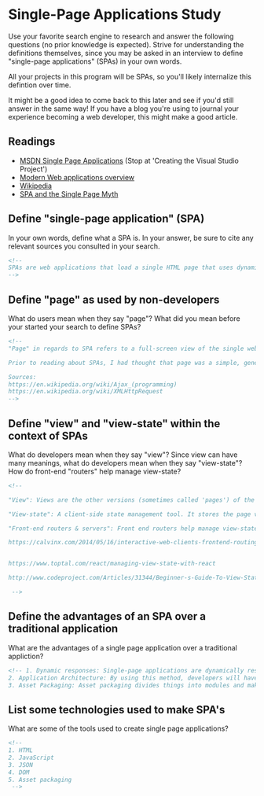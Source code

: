 # Single-Page Applications Study

Use your favorite search engine to research and answer the following questions
(no prior knowledge is expected). Strive for understanding the definitions
themselves, since you may be asked in an interview to define "single-page
applications" (SPAs) in your own words.

All your projects in this program will be SPAs, so you'll likely internalize
this defintion over time.

It might be a good idea to come back to this later and see if you'd still answer
in the same way! If you have a blog you're using to journal your experience
becoming a web developer, this might make a good article.

## Readings

-   [MSDN Single Page Applications](https://msdn.microsoft.com/en-us/magazine/dn463786.aspx) (Stop at 'Creating the Visual Studio Project')
-   [Modern Web applications overview](http://singlepageappbook.com/goal.html)
-   [Wikipedia](https://en.wikipedia.org/wiki/Single-page_application)
-   [SPA and the Single Page Myth](https://johnpapa.net/pageinspa/)

## Define "single-page application" (SPA)

In your own words, define what a SPA is. In your answer, be sure to cite any
relevant sources you consulted in your search.

```md
<!--
SPAs are web applications that load a single HTML page that uses dynamic updates to update the page based on the user’s interactions with the application. Essentially, real-time application updates in JSON via AJAX as opposed to data markups.
-->
```

## Define "page" as used by non-developers

What do users mean when they say "page"? What did you mean before your started
your search to define SPAs?

```md
<!--
"Page" in regards to SPA refers to a full-screen view of the single web page that the server sends to the browser when the application starts. After the HTML is rendered, ajax requests can be made to the server to which the server responds with JSON in order to dynamically change the page.

Prior to reading about SPAs, I had thought that page was a simple, generic word thats used to refer to the website that is holding the user’s focus.

Sources:
https://en.wikipedia.org/wiki/Ajax_(programming)
https://en.wikipedia.org/wiki/XMLHttpRequest
-->


```

## Define "view" and "view-state" within the context of SPAs

What do developers mean when they say "view"? Since view can have many meanings,
what do developers mean when they say "view-state"? How do front-end "routers"
help manage view-state?

```md
<!--

"View": Views are the other versions (sometimes called 'pages') of the website that are associated with SPAs and are generally considered everything the user sees. Full-page views are called a page. Multiple views can be on screen at a time. Each view is a different 'fragment' of the whole that is the SPA.

"View-state": A client-side state management tool. It stores the page value at the time your information was sent annd received by the server.

"Front-end routers & servers": Front end routers help manage view-state because all of the operations associated with the page's changes are all being done by the front-end (client. They only have to load the proper files once.

https://calvinx.com/2014/05/16/interactive-web-clients-frontend-routing-or-backend-routing/


https://www.toptal.com/react/managing-view-state-with-react

http://www.codeproject.com/Articles/31344/Beginner-s-Guide-To-View-State

 -->
```

## Define the advantages of an SPA over a traditional application

What are the advantages of a single page application over a traditional appliction?

```md
<!-- 1. Dynamic responses: Single-page applications are dynamically responsive, making the application as a whole more fluid because the user doesn’t have to reload the page and the browser doesn’t have to re-render the whole page to incorporate the changes made by the user.
2. Application Architecture: By using this method, developers will have an easier time tracking the sources of errors because it creates a ‘separation' between the presentation (HTML markup) and application logic (ajax requests plus JSON responses). This separation makes the development of an application easier and more organized because the separation allows us to develop other parts of the application without having to worry about the code that implements the app’s logic.
3. Asset Packaging: Asset packaging divides things into modules and makes sure that their run-time state is acceptable. -->
```

## List some technologies used to make SPA's

What are some of the tools used to create single page applications?

```md
<!--
1. HTML
2. JavaScript
3. JSON
4. DOM
5. Asset packaging
 -->
```
